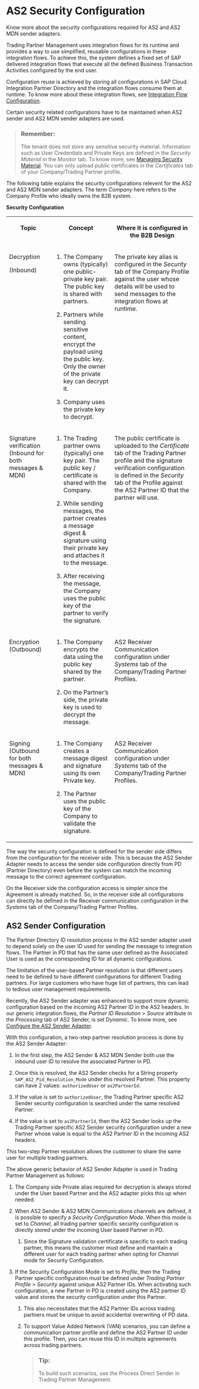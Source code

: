 <!-- loiodd0cf807c6204427a719d50ce1f6a6e0 -->

# AS2 Security Configuration

Know more about the security configurations required for AS2 and AS2 MDN sender adapters.

Trading Partner Management uses integration flows for its runtime and provides a way to use simplified, reusable configurations in these integration flows. To achieve this, the system defines a fixed set of SAP delivered integration flows that execute all the defined Business Transaction Activities configured by the end user.

Configuration reuse is achieved by storing all configurations in SAP Cloud Integration Partner Directory and the integration flows consume them at runtime. To know more about these integration flows, see [Integration Flow Configuration](integration-flow-configuration-0ff6229.md).

Certain security related configurations have to be maintained when AS2 sender and AS2 MDN sender adapters are used.

> ### Remember:  
> The tenant does not store any sensitive security material. Information such as User Credentials and Private Keys are defined in the *Security Material* in the *Monitor* tab. To know more, see [Managing Security Material](https://help.sap.com/docs/integration-suite/sap-integration-suite/managing-security-material). You can only upload public certificates in the *Certificates* tab of your Company/Trading Partner profile.

The following table explains the security configurations relevent for the AS2 and AS2 MDN sender adapters. The term *Company* here refers to the Company Profile who ideally owns the B2B system.

**Security Configuration**


<table>
<tr>
<th valign="top">

Topic

</th>
<th valign="top">

Concept

</th>
<th valign="top">

Where it is configured in the B2B Design

</th>
</tr>
<tr>
<td valign="top">

Decryption

\(Inbound\)

</td>
<td valign="top">

1.  The Company owns \(typically\) one public-private key pair. The public key is shared with partners.

2.  Partners while sending sensitive content, encrypt the payload using the public key. Only the owner of the private key can decrypt it.
3.  Company uses the private key to decrypt.



</td>
<td valign="top">

The private key alias is configured in the *Security* tab of the Company Profile against the user whose details will be used to send messages to the integration flows at runtime.

</td>
</tr>
<tr>
<td valign="top">

Signature verification \(Inbound for both messages & MDN\)

</td>
<td valign="top">

1.  The Trading partner owns \(typically\) one key pair. The public key / certificate is shared with the Company.

2.  While sending messages, the partner creates a message digest & signature using their private key and attaches it to the message.
3.  After receiving the message, the Company uses the public key of the partner to verify the signature.



</td>
<td valign="top">

The public certificate is uploaded to the *Certificate* tab of the Trading Partner profile and the signature verification configuration is defined in the *Security* tab of the Profile against the AS2 Partner ID that the partner will use.

</td>
</tr>
<tr>
<td valign="top">

Encryption \(Outbound\)

</td>
<td valign="top">

1.  The Company encrypts the data using the public key shared by the partner.

2.  On the Partner’s side, the private key is used to decrypt the message.



</td>
<td valign="top">

AS2 Receiver Communication configuration under *Systems* tab of the Company/Trading Partner Profiles.

</td>
</tr>
<tr>
<td valign="top">

Signing \(Outbound for both messages & MDN\)

</td>
<td valign="top">

1.  The Company creates a message digest and signature using its own Private key.

2.  The Partner uses the public key of the Company to validate the signature.



</td>
<td valign="top">

AS2 Receiver Communication configuration under *Systems* tab of the Company/Trading Partner Profiles.

</td>
</tr>
</table>

The way the security configuration is defined for the sender side differs from the configuration for the receiver side. This is because the AS2 Sender Adapter needs to access the sender side configuration directly from PD \(Partner Directory\) even before the system can match the incoming message to the correct agreement configuration.

On the Receiver side the configuration access is simpler since the Agreement is already matched. So, in the receiver side all configurations can directly be defined in the Receiver communication configuration in the *Systems* tab of the Company/Trading Partner Profiles.



<a name="loiodd0cf807c6204427a719d50ce1f6a6e0__section_os3_zbg_tzb"/>

## AS2 Sender Configuration

The Partner Directory ID resolution process in the AS2 sender adapter used to depend solely on the user ID used for sending the message to integration flows. The Partner in PD that has the same user defined as the Associated User is used as the corresponding ID for all dynamic configurations.

The limitation of the user-based Partner resolution is that different users need to be defined to have different configurations for different Trading partners. For large customers who have huge list of partners, this can lead to tedious user management requirements.

Recently, the AS2 Sender adapter was enhanced to support more dynamic configuration based on the incoming AS2 Partner ID in the AS2 headers. In our generic integration flows, the *Partner ID Resolution* \> *Source* attribute in the *Processing* tab of AS2 Sender, is set *Dynamic*. To know more, see [Configure the AS2 Sender Adapter](https://help.sap.com/docs/integration-suite/sap-integration-suite/configure-as2-sender-adapter).

With this configuration, a two-step partner resolution process is done by the AS2 Sender Adapter:

1.  In the first step, the AS2 Sender & AS2 MDN Sender both use the inbound user ID to resolve the associated Partner in PD.

2.  Once this is resolved, the AS2 Sender checks for a String property `SAP_AS2_Pid_Resolution_Mode` under this resolved Partner. This property can have 2 values: `authorizedUser` or `as2PartnerId`.
3.  If the value is set to `authorizedUser`, the Trading Partner specific AS2 Sender security configuration is searched under the same resolved Partner.
4.  If the value is set to `as2PartnerId`, then the AS2 Sender looks up the Trading Partner specific AS2 Sender security configuration under a new Partner whose value is equal to the AS2 Partner ID in the incoming AS2 headers.

This two-step Partner resolution allows the customer to share the same user for multiple trading partners.

The above generic behavior of AS2 Sender Adapter is used in Trading Partner Management as follows:

1.  The Company side Private alias required for decryption is always stored under the User based Partner and the AS2 adapter picks this up when needed.

2.  When AS2 Sender & AS2 MDN Communications channels are defined, it is possible to specify a *Security Configuration Mode*. When this mode is set to *Channel*, all trading partner specific security configuration is directly stored under the incoming User based Partner in PD.

    1.  Since the Signature validation certificate is specific to each trading partner, this means the customer must define and maintain a different user for each trading partner when opting for *Channel* mode for Security Configuration.


3.  If the Security Configuration Mode is set to *Profile*, then the Trading Partner specific configuration must be defined under *Trading Partner Profile* \> *Security* against unique AS2 Partner IDs. When activating such configuration, a new Partner in PD is created using the AS2 partner ID value and stores the security configuration under this Partner.

    1.  This also necessitates that the AS2 Partner IDs across trading partners must be unique to avoid accidental overwriting of PD data.

    2.  To support Value Added Network \(VAN\) scenarios, you can define a communication partner profile and define the AS2 Partner ID under this profile. Then, you can reuse this ID in multiple agreements across trading partners.

        > ### Tip:  
        > To build such scenarios, use the Process Direct Sender in Trading Partner Management.



